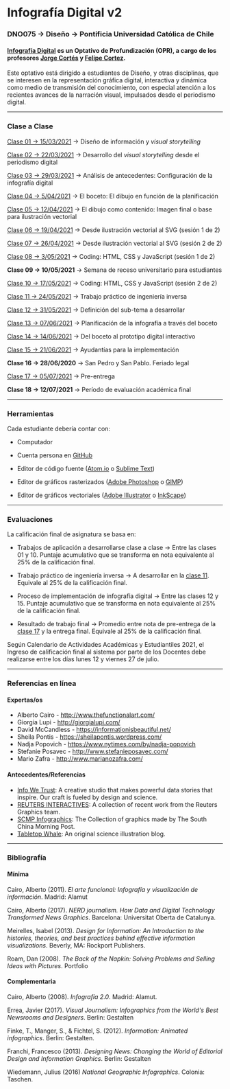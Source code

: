 # Infografía Digital v2

### DNO075 → Diseño → Pontificia Universidad Católica de Chile

#### [Infografía Digital](http://catalogo.uc.cl/index.php?tmpl=component&option=com_catalogo&view=programa&sigla=dno075) es un Optativo de Profundización (OPR), a cargo de los profesores [Jorge Cortés](https://cargocollective.com/jorgelcortes/) y [Felipe Cortez](http://profesor.faco.cl/).

Este optativo está dirigido a estudiantes de Diseño, y otras disciplinas, que se interesen en la representación gráfica digital, interactiva y dinámica como medio de transmisión del conocimiento, con especial atención a los recientes avances de la narración visual, impulsados desde el periodismo digital.

- - - - - - - - - -

### Clase a Clase

[Clase 01 → 15/03/2021](https://github.com/profesorfaco/dno075-2021/tree/main/clase-01) → Diseño de información y *visual storytelling*

[Clase 02 → 22/03/2021](https://github.com/profesorfaco/dno075-2021/tree/main/clase-02) → Desarrollo del *visual storytelling* desde el periodismo digital

[Clase 03 → 29/03/2021](https://github.com/profesorfaco/dno075-2021/tree/main/clase-03) → Análisis de antecedentes: Configuración de la infografía digital

[Clase 04 → 5/04/2021](https://github.com/profesorfaco/dno075-2021/tree/main/clase-04) → El boceto: El dibujo en función de la planificación

[Clase 05 → 12/04/2021](https://github.com/profesorfaco/dno075-2021/tree/main/clase-05) → El dibujo como contenido: Imagen final o base para ilustración vectorial

[Clase 06 → 19/04/2021](https://github.com/profesorfaco/dno075-2021/tree/main/clase-06) → Desde ilustración vectorial al SVG (sesión 1 de 2)

[Clase 07 → 26/04/2021](https://github.com/profesorfaco/dno075-2021/tree/main/clase-07) → Desde ilustración vectorial al SVG (sesión 2 de 2)

[Clase 08 → 3/05/2021](https://github.com/profesorfaco/dno075-2021/tree/main/clase-08) → Coding: HTML, CSS y JavaScript (sesión 1 de 2)

**Clase 09 → 10/05/2021** → Semana de receso universitario para estudiantes

[Clase 10 → 17/05/2021](https://github.com/profesorfaco/dno075-2021/tree/main/clase-10) → Coding: HTML, CSS y JavaScript (sesión 2 de 2)

[Clase 11 → 24/05/2021](https://github.com/profesorfaco/dno075-2021/tree/main/clase-11) → Trabajo práctico de ingeniería inversa

[Clase 12 → 31/05/2021](https://github.com/profesorfaco/dno075-2021/tree/main/clase-12) → Definición del sub-tema a desarrollar

[Clase 13 → 07/06/2021](https://github.com/profesorfaco/dno075-2021/tree/main/clase-13) → Planificación de la infografía a través del boceto

[Clase 14 → 14/06/2021](https://github.com/profesorfaco/dno075-2021/tree/main/clase-14) → Del boceto al prototipo digital interactivo

[Clase 15 → 21/06/2021](https://github.com/profesorfaco/dno075-2021/tree/main/clase-15) → Ayudantías para la implementación

**Clase 16 → 28/06/2020** → San Pedro y San Pablo. Feriado legal

[Clase 17 → 05/07/2021](https://github.com/profesorfaco/dno075-2021/tree/main/clase-17) → Pre-entrega

**Clase 18 → 12/07/2021** → Período de evaluación académica final

- - - - - - - - - -

### Herramientas

Cada estudiante debería contar con:

- Computador

- Cuenta persona en [GitHub](https://github.com/join)

- Editor de código fuente ([Atom.io](https://atom.io/) o [Sublime Text](https://www.sublimetext.com/))

- Editor de gráficos rasterizados ([Adobe Photoshop](https://www.adobe.com/la/products/photoshop.html) o [GIMP](https://www.gimp.org/))

- Editor de gráficos vectoriales ([Adobe Illustrator](https://www.adobe.com/la/products/illustrator.html) o [InkScape](https://inkscape.org/es/))

- - - - - - - - - -

### Evaluaciones

La calificación final de asignatura se basa en:

- Trabajos de aplicación a desarrollarse clase a clase → Entre las clases 01 y 10. Puntaje acumulativo que se transforma en nota equivalente al 25% de la calificación final. 

- Trabajo práctico de ingeniería inversa → A desarrollar en la [clase 11](https://github.com/profesorfaco/dno075-2021/tree/main/clase-11). Equivale al 25% de la calificación final.

- Proceso de implementación de infografía digital → Entre las clases 12 y 15. Puntaje acumulativo que se transforma en nota equivalente al 25% de la calificación final. 

- Resultado de trabajo final → Promedio entre nota de pre-entrega de la [clase 17](https://github.com/profesorfaco/dno075-2021/tree/main/clase-17) y la entrega final. Equivale al 25% de la calificación final.

Según Calendario de Actividades Académicas y Estudiantiles 2021, el Ingreso de calificación final al sistema por parte de los Docentes debe realizarse entre los días lunes 12 y viernes 27 de julio.

- - - - - - - - - - 

### Referencias en línea

#### Expertas/os

- Alberto Cairo - http://www.thefunctionalart.com/
- Giorgia Lupi - http://giorgialupi.com/ 
- David McCandless - https://informationisbeautiful.net/
- Sheila Pontis - https://sheilapontis.wordpress.com/
- Nadja Popovich - https://www.nytimes.com/by/nadja-popovich
- Stefanie Posavec - http://www.stefanieposavec.com/
- Mario Zafra - http://www.marianozafra.com/

#### Antecedentes/Referencias

- [Info We Trust](https://infowetrust.com/essays): A creative studio that makes powerful data stories that inspire. Our craft is fueled by design and science.
- [REUTERS INTERACTIVES](https://graphics.reuters.com/): A collection of recent work from the Reuters Graphics team.
- [SCMP Infographics](https://www.scmp.com/infographic/): The Collection of graphics made by The South China Morning Post.
- [Tabletop Whale](http://tabletopwhale.com/): An original science illustration blog.

- - - - - - - - - -

### Bibliografía

#### Mínima

Cairo, Alberto (2011). *El arte funcional: Infografía y visualización de información*. Madrid: Alamut

Cairo, Alberto (2017). *NERD journalism. How Data and Digital Technology Transformed News Graphics*. Barcelona: Universitat Oberta de Catalunya.

Meirelles, Isabel (2013). *Design for Information: An Introduction to the histories, theories, and best practices behind effective information visualizations*. Beverly, MA: Rockport Publishers.

Roam, Dan (2008). *The Back of the Napkin: Solving Problems and Selling Ideas with Pictures*. Portfolio

#### Complementaria

Cairo, Alberto (2008). *Infografía 2.0*. Madrid: Alamut.

Errea, Javier (2017). *Visual Journalism: Infographics from the World's Best Newsrooms and Designers*. Berlin: Gestalten

Finke, T., Manger, S., & Fichtel, S. (2012). *Informotion: Animated infographics*. Berlin: Gestalten.

Franchi, Francesco (2013). *Designing News: Changing the World of Editorial Design and Information Graphics*. Berlin: Gestalten

Wiedemann, Julius (2016) *National Geographic Infographics*. Colonia: Taschen.
